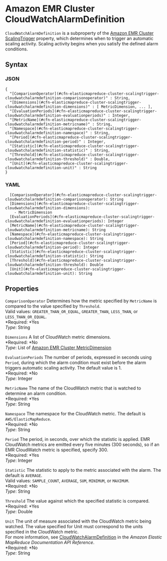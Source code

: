 # Amazon EMR Cluster CloudWatchAlarmDefinition<a name="aws-properties-elasticmapreduce-cluster-cloudwatchalarmdefinition"></a>

`CloudWatchAlarmDefinition` is a subproperty of the [Amazon EMR Cluster ScalingTrigger](aws-properties-elasticmapreduce-cluster-scalingtrigger.md) property, which determines when to trigger an automatic scaling activity\. Scaling activity begins when you satisfy the defined alarm conditions\.

## Syntax<a name="w3ab2c21c14d907b5"></a>

### JSON<a name="aws-properties-elasticmapreduce-cluster-cloudwatchalarmdefinition-syntax.json"></a>

```
{
  "[ComparisonOperator](#cfn-elasticmapreduce-cluster-scalingtrigger-cloudwatchalarmdefinition-comparisonoperator)" : String,
  "[Dimensions](#cfn-elasticmapreduce-cluster-scalingtrigger-cloudwatchalarmdefinition-dimensions)" : [ MetricDimension, ... ],
  "[EvaluationPeriods](#cfn-elasticmapreduce-cluster-scalingtrigger-cloudwatchalarmdefinition-evaluationperiods)" : Integer,
  "[MetricName](#cfn-elasticmapreduce-cluster-scalingtrigger-cloudwatchalarmdefinition-metricname)" : String,
  "[Namespace](#cfn-elasticmapreduce-cluster-scalingtrigger-cloudwatchalarmdefinition-namespace)" : String,
  "[Period](#cfn-elasticmapreduce-cluster-scalingtrigger-cloudwatchalarmdefinition-period)" : Integer,
  "[Statistic](#cfn-elasticmapreduce-cluster-scalingtrigger-cloudwatchalarmdefinition-statistic)" : String,
  "[Threshold](#cfn-elasticmapreduce-cluster-scalingtrigger-cloudwatchalarmdefinition-threshold)" : Double,
  "[Unit](#cfn-elasticmapreduce-cluster-scalingtrigger-cloudwatchalarmdefinition-unit)" : String
}
```

### YAML<a name="aws-properties-elasticmapreduce-cluster-cloudwatchalarmdefinition-syntax.yaml"></a>

```
  [ComparisonOperator](#cfn-elasticmapreduce-cluster-scalingtrigger-cloudwatchalarmdefinition-comparisonoperator): String
  [Dimensions](#cfn-elasticmapreduce-cluster-scalingtrigger-cloudwatchalarmdefinition-dimensions): 
    - MetricDimension
  [EvaluationPeriods](#cfn-elasticmapreduce-cluster-scalingtrigger-cloudwatchalarmdefinition-evaluationperiods): Integer
  [MetricName](#cfn-elasticmapreduce-cluster-scalingtrigger-cloudwatchalarmdefinition-metricname): String
  [Namespace](#cfn-elasticmapreduce-cluster-scalingtrigger-cloudwatchalarmdefinition-namespace): String
  [Period](#cfn-elasticmapreduce-cluster-scalingtrigger-cloudwatchalarmdefinition-period): Integer
  [Statistic](#cfn-elasticmapreduce-cluster-scalingtrigger-cloudwatchalarmdefinition-statistic): String
  [Threshold](#cfn-elasticmapreduce-cluster-scalingtrigger-cloudwatchalarmdefinition-threshold): Double
  [Unit](#cfn-elasticmapreduce-cluster-scalingtrigger-cloudwatchalarmdefinition-unit): String
```

## Properties<a name="w3ab2c21c14d907b7"></a>

`ComparisonOperator`  <a name="cfn-elasticmapreduce-cluster-scalingtrigger-cloudwatchalarmdefinition-comparisonoperator"></a>
Determines how the metric specified by `MetricName` is compared to the value specified by `Threshold`\.  
Valid values: `GREATER_THAN_OR_EQUAL`, `GREATER_THAN`, `LESS_THAN`, or `LESS_THAN_OR_EQUAL`\.  
*Required: *Yes  
*Type*: String

`Dimensions`  <a name="cfn-elasticmapreduce-cluster-scalingtrigger-cloudwatchalarmdefinition-dimensions"></a>
A list of CloudWatch metric dimensions\.  
*Required: *No  
*Type*: List of [Amazon EMR Cluster MetricDimension](aws-properties-emr-cluster-jobflowinstancesconfig-instancegroupconfig-autoscalingpolicy-constraints-scalingrule-scalingtrigger-cloudwatchalarmdefinition-metricdimension.md)

`EvaluationPeriods`  <a name="cfn-elasticmapreduce-cluster-scalingtrigger-cloudwatchalarmdefinition-evaluationperiods"></a>
The number of periods, expressed in seconds using `Period`, during which the alarm condition must exist before the alarm triggers automatic scaling activity\. The default value is 1\.   
*Required: *No  
*Type*: Integer

`MetricName`  <a name="cfn-elasticmapreduce-cluster-scalingtrigger-cloudwatchalarmdefinition-metricname"></a>
The name of the CloudWatch metric that is watched to determine an alarm condition\.  
*Required: *Yes  
*Type*: String

`Namespace`  <a name="cfn-elasticmapreduce-cluster-scalingtrigger-cloudwatchalarmdefinition-namespace"></a>
The namespace for the CloudWatch metric\. The default is `AWS/ElasticMapReduce`\.  
*Required: *No  
*Type*: String

`Period`  <a name="cfn-elasticmapreduce-cluster-scalingtrigger-cloudwatchalarmdefinition-period"></a>
The period, in seconds, over which the statistic is applied\. EMR CloudWatch metrics are emitted every five minutes \(300 seconds\), so if an EMR CloudWatch metric is specified, specify 300\.  
*Required: *Yes  
*Type*: Integer

`Statistic`  <a name="cfn-elasticmapreduce-cluster-scalingtrigger-cloudwatchalarmdefinition-statistic"></a>
The statistic to apply to the metric associated with the alarm\. The default is `AVERAGE`\.  
Valid values: `SAMPLE_COUNT`, `AVERAGE`, `SUM`, `MINIMUM`, or `MAXIMUM`\.  
*Required: *No  
*Type*: String

`Threshold`  <a name="cfn-elasticmapreduce-cluster-scalingtrigger-cloudwatchalarmdefinition-threshold"></a>
The value against which the specified statistic is compared\.  
*Required: *Yes  
*Type*: Double

`Unit`  <a name="cfn-elasticmapreduce-cluster-scalingtrigger-cloudwatchalarmdefinition-unit"></a>
The unit of measure associated with the CloudWatch metric being watched\. The value specified for Unit must correspond to the units specified in the CloudWatch metric\.   
For more information, see [CloudWatchAlarmDefinition](http://docs.aws.amazon.com/ElasticMapReduce/latest/API/API_CloudWatchAlarmDefinition.html) in the *Amazon Elastic MapReduce Documentation API Reference*\.  
*Required: *No  
*Type*: String